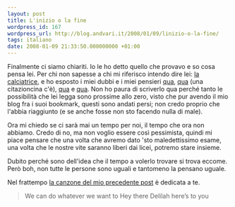 ```yaml
---
layout: post
title: L'inizio o la fine
wordpress_id: 167
wordpress_url: http://blog.andvari.it/2008/01/09/linizio-o-la-fine/
tags: italiano
date: 2008-01-09 21:33:50.000000000 +01:00
---
```

Finalmente ci siamo chiariti. Io le ho detto quello che provavo e so cosa pensa lei. Per chi non sapesse a chi mi riferisco intendo dire lei: <a href="http://blog.andvari.it/2007/10/28/calcio-femminile/">la calciatrice</a>, e ho esposto i miei dubbi e i miei pensieri <a href="http://blog.andvari.it/2007/11/03/che-confusionesara-perche/">qua</a>, <a href="http://blog.andvari.it/2007/11/12/riflessioni-random/">qua</a> (una citazioncina c'è), <a href="http://blog.andvari.it/2007/11/25/e-ora/">qua</a> e <a href="http://blog.andvari.it/2007/11/26/domani/">qua</a>. Non ho paura di scriverlo qua perché tanto le possibilità che lei legga sono prossime allo zero, visto che pur avendo il mio blog fra i suoi bookmark, questi sono andati persi; non credo proprio che l'abbia riaggiunto (e se anche fosse non sto facendo nulla di male).

Ora mi chiedo se ci sarà mai un tempo per noi, il tempo che ora non abbiamo. Credo di no, ma non voglio essere così pessimista, quindi mi piace pensare che una volta che avremo dato 'sto maledettissimo esame, una volta che le nostre vite saranno liberi dai licei, potremo stare insieme.

Dubito perché sono dell'idea che il tempo a volerlo trovare si trova eccome. Però boh, non tutte le persone sono uguali e tantomeno la pensano uguale.

Nel frattempo <a href="http://blog.andvari.it/2008/01/09/hey-there-delilah/">la canzone del mio precedente post</a> è dedicata a te.
<blockquote>We can do whatever we want to
Hey there Delilah here’s to you</blockquote>
